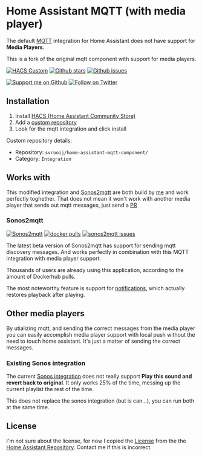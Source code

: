 # Home Assistant MQTT (with media player)

The default [MQTT](https://www.home-assistant.io/integrations/mqtt/) integration for Home Assistant does not have support for **Media Players**.

This is a fork of the original mqtt component with support for media players.

[![HACS Custom][badge_integration]][link_integration-repo] [![Github stars][badge_integration-stars]][link_integration-repo] [![Github issues][badge_integration-issues]][link_integration-issues]

[![Support me on Github][badge_sponsor]][link_sponsor] [![Follow on Twitter][badge_twitter]][link_twitter]

## Installation

1. Install [HACS (Home Assistant Community Store)](https://hacs.xyz/docs/setup/prerequisites)
2. Add a [custom repository](https://hacs.xyz/docs/faq/custom_repositories) 
3. Look for the mqtt integration and click install

Custom repository details:

- Repository: `svrooij/home-assistant-mqtt-component/`
- Category: `Integration`

## Works with

This modified integration and [Sonos2mqtt](#sonos2mqtt) are both build by [me](https://svrooij.io/) and work perfectly toghether. That does not mean it won't work with another media player that sends out mqtt messages, just send a [PR][link_integration-pr]

### Sonos2mqtt

[![Sonos2mqtt][badge_sonos-mqtt]][link_sonos-mqtt] [![docker pulls][badge_sonos-mqtt-docker]][link_sonos-mqtt-docker] [![sonos2mqtt issues][badge_sonos-mqtt-issues]][link_sonos-mqtt-issues]

The latest beta version of Sonos2mqtt has support for sending mqtt discovery messages. And works perfectly in combination with this MQTT integration with media player support.

Thousands of users are already using this application, according to the amount of Dockerhub pulls.

The most noteworthy feature is support for [notifications](https://svrooij.io/sonos2mqtt/control/notifications.html), which actually restores playback after playing.

## Other media players

By utializing mqtt, and sending the correct messages from the media player you can easily accomplish media player support with local push without the need to touch home assistant. It's just a matter of sending the correct messages.

### Existing Sonos integration

The current [Sonos integration](https://www.home-assistant.io/integrations/sonos/) does not really support **Play this sound and revert back to original**. It only works 25% of the time, messing up the current playlist the rest of the time.

This does not replace the sonos integration (but is can...), you can run both at the same time.

## License

I'm not sure about the license, for now I copied the [License](./License.md) from the the [Home Assistant Repository](https://github.com/home-assistant/core/blob/dev/LICENSE.md). Contact me if this is incorrect.

[badge_integration]: https://img.shields.io/badge/HACS-Custom-41BDF5.svg?logo=Home+Assistant+Community+Store&style=for-the-badge
[badge_integration-issues]: https://img.shields.io/github/issues/svrooij/home-assistant-mqtt-component?logo=github&style=for-the-badge
[badge_integration-stars]: https://img.shields.io/github/stars/svrooij/home-assistant-mqtt-component?logo=github&style=for-the-badge

[badge_sonos-mqtt]: https://img.shields.io/badge/sonos-mqtt-blue?style=for-the-badge
[badge_sonos-mqtt-docker]:https://img.shields.io/docker/pulls/svrooij/sonos2mqtt?logo=docker&style=for-the-badge
[badge_sonos-mqtt-issues]: https://img.shields.io/github/issues/svrooij/sonos2mqtt?logo=github&style=for-the-badge
[badge_sonos-mqtt-stars]: https://img.shields.io/github/stars/svrooij/sonos2mqtt?logo=github&style=for-the-badge

[badge_sponsor]: https://img.shields.io/github/sponsors/svrooij?logo=github&style=for-the-badge
[badge_twitter]: https://img.shields.io/twitter/follow/svrooij?logo=twitter&style=for-the-badge

[link_integration-issues]: https://github.com/svrooij/home-assistant-mqtt-component/issues
[link_integration-pr]: https://github.com/svrooij/home-assistant-mqtt-component/pulls
[link_integration-repo]: https://github.com/svrooij/home-assistant-mqtt-component

[link_sonos-mqtt]: https://svrooij.io/sonos2mqtt
[link_sonos-mqtt-docker]: https://hub.docker.com/r/svrooij/sonos2mqtt
[link_sonos-mqtt-issues]: https://github.com/svrooij/sonos2mqtt/issues
[link_sonos-mqtt-repo]: https://github.com/svrooij/sonos2mqtt

[link_sponsor]: https://github.com/sponsors/svrooij
[link_twitter]: https://twitter.com/svrooij
